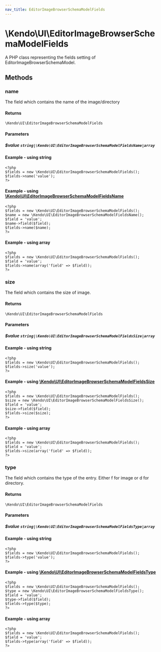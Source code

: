 ```yaml
---
nav_title: EditorImageBrowserSchemaModelFields
---
```


# \Kendo\UI\EditorImageBrowserSchemaModelFields

A PHP class representing the fields setting of EditorImageBrowserSchemaModel.


## Methods

### name

The field which contains the name of the image/directory

#### Returns
`\Kendo\UI\EditorImageBrowserSchemaModelFields`

#### Parameters

##### $value `string|\Kendo\UI\EditorImageBrowserSchemaModelFieldsName|array`




#### Example  - using string
    <?php
    $fields = new \Kendo\UI\EditorImageBrowserSchemaModelFields();
    $fields->name('value');
    ?>


#### Example - using [\Kendo\UI\EditorImageBrowserSchemaModelFieldsName](/api/wrappers/php/Kendo/UI/EditorImageBrowserSchemaModelFieldsName)
    <?php
    $fields = new \Kendo\UI\EditorImageBrowserSchemaModelFields();
    $name = new \Kendo\UI\EditorImageBrowserSchemaModelFieldsName();
    $field = 'value';
    $name->field($field);
    $fields->name($name);
    ?>

#### Example - using array

    <?php
    $fields = new \Kendo\UI\EditorImageBrowserSchemaModelFields();
    $field = 'value';
    $fields->name(array('field' => $field));
    ?>

### size

The field which contains the size of image.

#### Returns
`\Kendo\UI\EditorImageBrowserSchemaModelFields`

#### Parameters

##### $value `string|\Kendo\UI\EditorImageBrowserSchemaModelFieldsSize|array`




#### Example  - using string
    <?php
    $fields = new \Kendo\UI\EditorImageBrowserSchemaModelFields();
    $fields->size('value');
    ?>


#### Example - using [\Kendo\UI\EditorImageBrowserSchemaModelFieldsSize](/api/wrappers/php/Kendo/UI/EditorImageBrowserSchemaModelFieldsSize)
    <?php
    $fields = new \Kendo\UI\EditorImageBrowserSchemaModelFields();
    $size = new \Kendo\UI\EditorImageBrowserSchemaModelFieldsSize();
    $field = 'value';
    $size->field($field);
    $fields->size($size);
    ?>

#### Example - using array

    <?php
    $fields = new \Kendo\UI\EditorImageBrowserSchemaModelFields();
    $field = 'value';
    $fields->size(array('field' => $field));
    ?>

### type

The field which contains the type of the entry. Either f for image or d for directory.

#### Returns
`\Kendo\UI\EditorImageBrowserSchemaModelFields`

#### Parameters

##### $value `string|\Kendo\UI\EditorImageBrowserSchemaModelFieldsType|array`




#### Example  - using string
    <?php
    $fields = new \Kendo\UI\EditorImageBrowserSchemaModelFields();
    $fields->type('value');
    ?>


#### Example - using [\Kendo\UI\EditorImageBrowserSchemaModelFieldsType](/api/wrappers/php/Kendo/UI/EditorImageBrowserSchemaModelFieldsType)
    <?php
    $fields = new \Kendo\UI\EditorImageBrowserSchemaModelFields();
    $type = new \Kendo\UI\EditorImageBrowserSchemaModelFieldsType();
    $field = 'value';
    $type->field($field);
    $fields->type($type);
    ?>

#### Example - using array

    <?php
    $fields = new \Kendo\UI\EditorImageBrowserSchemaModelFields();
    $field = 'value';
    $fields->type(array('field' => $field));
    ?>

